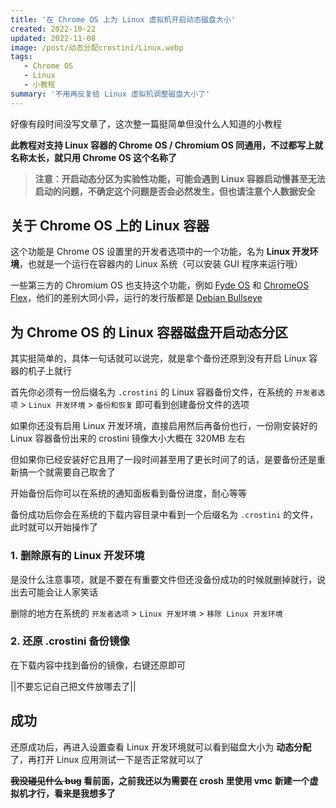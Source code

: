 ```yaml
---
title: '在 Chrome OS 上为 Linux 虚拟机开启动态磁盘大小'
created: 2022-10-22
updated: 2022-11-08
image: /post/动态分配crostini/Linux.webp
tags: 
   - Chrome OS
   - Linux
   - 小教程
summary: '不用再反复给 Linux 虚拟机调整磁盘大小了'
---
```


好像有段时间没写文章了，这次整一篇挺简单但没什么人知道的小教程

**此教程对支持 Linux 容器的 Chrome OS / Chromium OS 同通用，不过都写上就名称太长，就只用 Chrome OS 这个名称了**

> **注意：开启动态分区为实验性功能，可能会遇到 Linux 容器启动慢甚至无法启动的问题，不确定这个问题是否会必然发生，但也请注意个人数据安全**

## 关于 Chrome OS 上的 Linux 容器

这个功能是 Chrome OS 设置里的开发者选项中的一个功能，名为 **Linux 开发环境**，也就是一个运行在容器内的 Linux 系统（可以安装 GUI 程序来运行哦）

一些第三方的 Chromium OS 也支持这个功能，例如 [Fyde OS](https://fyde.com/) 和 [ChromeOS Flex](https://chromeenterprise.google/os/chromeosflex/)，他们的差别大同小异，运行的发行版都是 [Debian Bullseye](https://www.debian.org/releases/bullseye/)

## 为 Chrome OS 的 Linux 容器磁盘开启动态分区

其实挺简单的，具体一句话就可以说完，就是拿个备份还原到没有开启 Linux 容器的机子上就行

首先你必须有一份后缀名为 `.crostini` 的 Linux 容器备份文件，在系统的 `开发者选项` > `Linux 开发环境` > `备份和恢复` 即可看到创建备份文件的选项

如果你还没有启用 Linux 开发环境，直接启用然后再备份也行，一份刚安装好的 Linux 容器备份出来的 crostini 镜像大小大概在 320MB 左右

但如果你已经安装好它且用了一段时间甚至用了更长时间了的话，是要备份还是重新搞一个就需要自己取舍了

开始备份后你可以在系统的通知面板看到备份进度，耐心等等

备份成功后你会在系统的下载内容目录中看到一个后缀名为 `.crostini` 的文件，此时就可以开始操作了

### 1. 删除原有的 Linux 开发环境

是没什么注意事项，就是不要在有重要文件但还没备份成功的时候就删掉就行，说出去可能会让人家笑话

删除的地方在系统的 `开发者选项` > `Linux 开发环境` > `移除 Linux 开发环境`

### 2. 还原 .crostini 备份镜像

在下载内容中找到备份的镜像，右键还原即可

||不要忘记自己把文件放哪去了||

## 成功

还原成功后，再进入设置查看 Linux 开发环境就可以看到磁盘大小为 **动态分配** 了，再打开 Linux 应用测试一下是否正常就可以了

**~~我没碰见什么 bug~~ 看前面，之前我还以为需要在 crosh 里使用 vmc 新建一个虚拟机才行，看来是我想多了**
